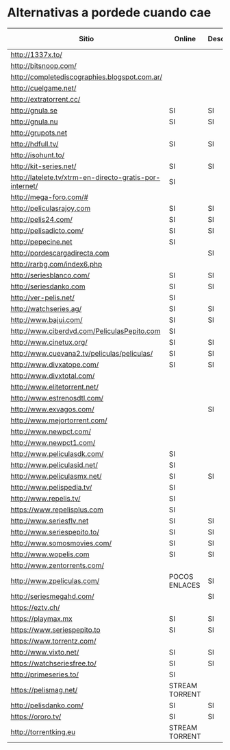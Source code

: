 # Alternativas a pordede cuando cae



|Sitio                          |Online         |Descarga       |Torrent        |Registro Necesario |
|-------------------------------|---------------|---------------|---------------|-------------------|
|http://1337x.to/               |               |               |SI             |                   |
|http://bitsnoop.com/           |               |               |SI             |                   |
|http://completediscographies.blogspot.com.ar/  |               |               |SI                 |              
|http://cuelgame.net/           |               |               |SI             |
|http://extratorrent.cc/        |               |               |SI             |
|http://gnula.se                |SI             |SI             |               |
|http://gnula.nu                |SI             |SI             |               |
|http://grupots.net             |               |               |               |SI
|http://hdfull.tv/              |SI             |SI             |               |
|http://isohunt.to/             |               |               |SI             |
|http://kit-series.net/         |SI             |SI             |               |
|http://latelete.tv/xtrm-en-directo-gratis-por-internet/|   SI  |               |
|http://mega-foro.com/#         |               |               |               |SI
|http://peliculasrajoy.com      |SI             |SI             |               |
|http://pelis24.com/            |SI             |SI             |               |
|http://pelisadicto.com/        |SI             |SI             |               |
|http://pepecine.net            |SI             |               |               |
|http://pordescargadirecta.com  |               |SI             |               |SI
|http://rarbg.com/index6.php    |               |               |SI             |
|http://seriesblanco.com/       |SI             |SI             |               |
|http://seriesdanko.com         |SI             |SI             |               |
|http://ver-pelis.net/          |SI             |               |               |
|http://watchseries.ag/         |SI             |SI             |               |
|http://www.bajui.com/          |SI             |SI             |               |
|http://www.ciberdvd.com/PeliculasPepito.com| SI              |               |         |OPCIONAL   
|http://www.cinetux.org/        |SI             |SI             |               |
|http://www.cuevana2.tv/peliculas/peliculas/|SI             |SI             |               |
|http://www.divxatope.com/      |SI             |SI             |SI             |
|http://www.divxtotal.com/      |               |               |SI             |
|http://www.elitetorrent.net/   |               |               |SI             |
|http://www.estrenosdtl.com/    |               |               |SI             |
|http://www.exvagos.com/        |               |SI             |               |SI
|http://www.mejortorrent.com/   |               |               |SI             |
|http://www.newpct.com/         |               |               |SI             |
|http://www.newpct1.com/        |               |               |SI             |
|http://www.peliculasdk.com/    |SI             |               |               |
|http://www.peliculasid.net/    |SI             |               |               |
|http://www.peliculasmx.net/    |SI             |SI             |               |
|http://www.pelispedia.tv/      |SI             |               |               |
|http://www.repelis.tv/         |SI             |               |               |
|https://www.repelisplus.com    |SI             |               |               |               |
|http://www.seriesflv.net       |SI             |SI             |               |
|http://www.seriespepito.to/    |SI             |SI             |               |
|http://www.somosmovies.com/    |SI             |SI             |               |
|http://www.wopelis.com         |SI             |SI             |               |
|http://www.zentorrents.com/    |               |               |SI             |
|http://www.zpeliculas.com/     |POCOS ENLACES  |SI             |               |
|http://seriesmegahd.com/       |               |SI             |               |               |
|https://eztv.ch/               |               |               |SI             |
|https://playmax.mx             |SI             |SI             |               |OPCIONAL
|https://www.seriespepito.to    |SI             |SI             |               |
|https://www.torrentz.com/      |               |               |SI             |
|http://www.vixto.net/          |SI             |SI             |               |               |
https://watchseriesfree.to/     |SI             |SI             |               |               |
http://primeseries.to/          |SI             |               |               |               |
https://pelismag.net/           |STREAM TORRENT |               |SI             |               |
http://pelisdanko.com/          |SI             |SI             |               |               |
https://ororo.tv/               |SI             |SI             |               |OPCIONAL       |
http://torrentking.eu           |STREAM TORRENT |               |SI             |               |
